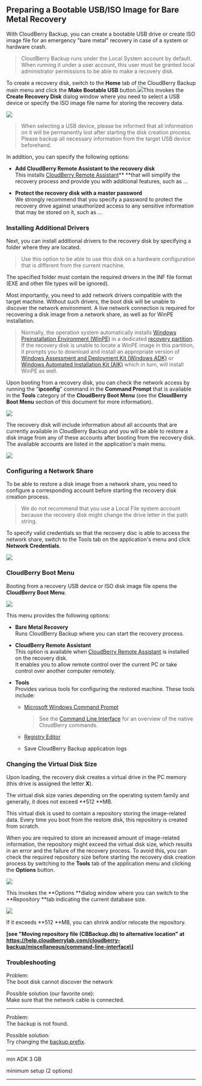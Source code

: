 ## Preparing a Bootable USB/ISO Image for Bare Metal Recovery

With CloudBerry Backup, you can create a bootable USB drive or create ISO image file for an emergency "bare metal" recovery in case of a system or hardware crash.

> CloudBerry Backup runs under the Local System account by default. When running it under a user account, this user must be granted local administrator permissions to be able to make a recovery disk.

To create a recovery disk, switch to the **Home** tab of the CloudBerry Backup main menu and click the **Make Bootable USB** button.![](/assets/bare-metal-make-bootable-usb-menu.png)This invokes the **Create Recovery Disk** dialog window where you need to select a USB device or specify the ISO image file name for storing the recovery data.

![](/assets/bare-metal-make-bootable-usb-dialog.png)

> When selecting a USB device, please be informed that all information on it will be permanently lost after starting the disk creation process. Please backup all necessary information from the target USB device beforehand.

In addition, you can specify the following options:

* **Add CloudBerry Remote Assistant to the recovery disk**  
  This installs [CloudBerry Remote Assistant](https://www.cloudberrylab.com/remote-assistant.aspx)** **that will simplify the recovery process and provide you with additional features, such as ...

* **Protect the recovery disk with a master password**  
  We strongly recommend that you specify a password to protect the recovery drive against unauthorized access to any sensitive information that may be stored on it, such as ...

### Installing Additional Drivers

Next, you can install additional drivers to the recovery disk by specifying a folder where they are located.

> Use this option to be able to use this disk on a hardware configuration that is different from the current machine.

The specified folder must contain the required drivers in the INF file format \(EXE and other file types will be ignored\).

Most importantly, you need to add network drivers compatible with the target machine. Without such drivers, the boot disk will be unable to discover the network environment. A live network connection is required for recovering a disk image from a network share, as well as for WinPE installation.

> Normally, the operation system automatically installs [Windows Preinstallation Environment \(WinPE\)](https://docs.microsoft.com/en-us/windows-hardware/manufacture/desktop/winpe-intro) in a dedicated [recovery partition](https://docs.microsoft.com/en-us/windows-hardware/manufacture/desktop/windows-recovery-environment--windows-re--technical-reference). If the recovery disk is unable to locate a WinPE image in this partition, it prompts you to download and install an appropriate version of [Windows Assessment and Deployment Kit \(Windows ADK\)](https://www.microsoft.com/en-us/download/details.aspx?id=39982) or [Windows Automated Installation Kit \(AIK\)](https://www.microsoft.com/en-us/download/details.aspx?id=5753) which in turn, will install WinPE as well.

Upon booting from a recovery disk, you can check the network access by running the "**ipconfig**" command in the **Command Prompt** that is available in the **Tools** category of the **CloudBerry Boot Menu** \(see the **CloudBerry Boot Menu** section of this document for more information\).

![](/assets/boot-menu-command-prompt.png)

The recovery disk will include information about all accounts that are currently available in CloudBerry Backup and you will be able to restore a disk image from any of these accounts after booting from the recovery disk. The available accounts are listed in the application's main menu.

![](/assets/backup-app-main-menu-accounts.png)

### Configuring a Network Share

To be able to restore a disk image from a network share, you need to configure a corresponding account before starting the recovery disk creation process.

> We do not recommend that you use a Local File system account because the recovery disk might change the drive letter in the path string.

To specify valid credentials so that the recovery disc is able to access the network share, switch to the Tools tab on the application's menu and click **Network Credentials**.

![](/assets/app-ribbon-tools-network-credentials.png)

### CloudBerry Boot Menu

Booting from a recovery USB device or ISO disk image file opens the **CloudBerry Boot Menu**.

![](/assets/cloudberry-boot-menu.png)

This menu provides the following options:

* **Bare Metal Recovery**  
  Runs CloudBerry Backup where you can start the recovery process.

* **CloudBerry Remote Assistant**  
  This option is available when [CloudBerry Remote Assistant](https://www.cloudberrylab.com/remote-assistant.aspx) is installed on the recovery disk.  
  It enables you to allow remote control over the current PC or take control over another computer remotely.

* **Tools**  
  Provides various tools for configuring the restored machine. These tools include:

  * [Microsoft Windows Command Prompt](https://docs.microsoft.com/en-us/windows-server/administration/windows-commands/windows-commands)

    > See the [Command Line Interface](https://help.cloudberrylab.com/cloudberry-backup/miscellaneous/command-line-interface) for an overview of the native CloudBerry commands.

  * [Registry Editor](https://docs.microsoft.com/en-us/previous-versions/visualstudio/visual-studio-6.0/aa243964%28v=vs.60%29)

  * Save CloudBerry Backup application logs

### Changing the Virtual Disk Size

Upon loading, the recovery disk creates a virtual drive in the PC memory \(this drive is assigned the letter **X**\).

The virtual disk size varies depending on the operating system family and generally, it does not exceed **512 **MB.

This virtual disk is used to contain a repository storing the image-related data. Every time you boot from the restore disk, this repository is created from scratch.

When you are required to store an increased amount of image-related information, the repository might exceed the virtual disk size, which results in an error and the failure of the recovery process. To avoid this, you can check the required repository size before starting the recovery disk creation process by switching to the **Tools** tab of the application menu and clicking the **Options** button.

![](/assets/app-ribbon-tools-options.png)

This invokes the **Options **dialog window where you can switch to the **Repository **tab indicating the current database size.

![](/assets/backup-options-repository.png)

If it exceeds **512 **MB, you can shrink and/or relocate the repository.

**\[see "Moving repository file \(CBBackup.db\) to alternative location" at https://help.cloudberrylab.com/cloudberry-backup/miscellaneous/command-line-interface\]**



### Troubleshooting

Problem:  
The boot disk cannot discover the network

Possible solution \(our favorite one\):  
Make sure that the network cable is connected.

---

Problem:  
The backup is not found.

Possible solution:  
Try changing the [backup prefix](/concepts/changing-the-backup-prefix.md).

---

min ADK 3 GB

minimum setup \(2 options\)

---



